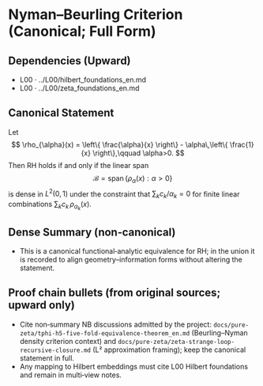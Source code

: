 # Nyman–Beurling Criterion (Canonical; Full Form)

## Dependencies (Upward)
- L00 · ../L00/hilbert_foundations_en.md
- L00 · ../L00/zeta_foundations_en.md

## Canonical Statement
Let
$$
\rho_{\alpha}(x) = \left\{ \frac{\alpha}{x} \right\} - \alpha\,\left\{ \frac{1}{x} \right\},\qquad \alpha>0.
$$
Then RH holds if and only if the linear span
$$
\mathcal{B} = \operatorname{span}\Big\{ \rho_{\alpha}(x) : \alpha>0 \Big\}
$$
is dense in $L^{2}(0,1)$ under the constraint that $\sum_{k} c_{k}/\alpha_{k} = 0$ for finite linear combinations $\sum_{k} c_{k}\,\rho_{\alpha_{k}}(x)$.

## Dense Summary (non‑canonical)
- This is a canonical functional‑analytic equivalence for RH; in the union it is recorded to align geometry–information forms without altering the statement.

## Proof chain bullets (from original sources; upward only)
- Cite non‑summary NB discussions admitted by the project: `docs/pure-zeta/tphi-h5-five-fold-equivalence-theorem_en.md` (Beurling–Nyman density criterion context) and `docs/pure-zeta/zeta-strange-loop-recursive-closure.md` (L² approximation framing); keep the canonical statement in full.
- Any mapping to Hilbert embeddings must cite L00 Hilbert foundations and remain in multi‑view notes.
